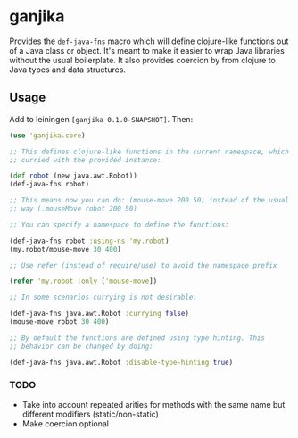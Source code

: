 # ganjika

Provides the `def-java-fns` macro which will define clojure-like
functions out of a Java class or object. It's meant to make it easier to
wrap Java libraries without the usual boilerplate. It also provides
coercion by from clojure to Java types and data structures.

## Usage

Add to leiningen `[ganjika 0.1.0-SNAPSHOT]`. Then:

```clojure
(use 'ganjika.core)

;; This defines clojure-like functions in the current namespace, which are
;; curried with the provided instance:

(def robot (new java.awt.Robot))
(def-java-fns robot)

;; This means now you can do: (mouse-move 200 50) instead of the usual
;; way (.mouseMove robot 200 50)

;; You can specify a namespace to define the functions:

(def-java-fns robot :using-ns 'my.robot)
(my.robot/mouse-move 30 400)

;; Use refer (instead of require/use) to avoid the namespace prefix

(refer 'my.robot :only ['mouse-move])

;; In some scenarios currying is not desirable:

(def-java-fns java.awt.Robot :currying false)
(mouse-move robot 30 400)

;; By default the functions are defined using type hinting. This
;; behavior can be changed by doing:

(def-java-fns java.awt.Robot :disable-type-hinting true)
```

### TODO

- Take into account repeated arities for methods with the same name but
  different modifiers (static/non-static)
- Make coercion optional
